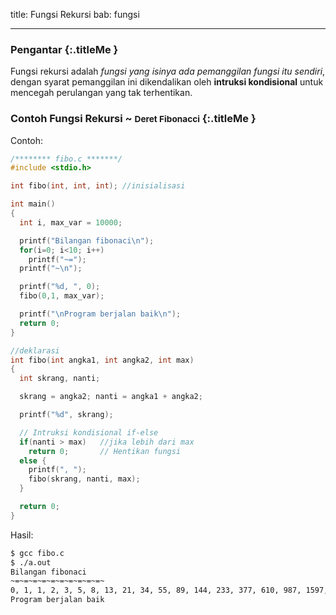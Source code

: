 title: Fungsi Rekursi
bab: fungsi

---


### <i class="fa fa-info-circle"></i> Pengantar {:.titleMe }

Fungsi rekursi adalah _fungsi yang isinya ada pemanggilan fungsi itu sendiri_, dengan syarat pemanggilan ini dikendalikan oleh __intruksi kondisional__ untuk mencegah perulangan yang tak terhentikan.

### <i class="fa fa-code"></i> Contoh Fungsi Rekursi ~ <small>Deret  Fibonacci</small> {:.titleMe }

Contoh:

``` c
/******** fibo.c *******/
#include <stdio.h>

int fibo(int, int, int); //inisialisasi

int main()
{
  int i, max_var = 10000;

  printf("Bilangan fibonaci\n");
  for(i=0; i<10; i++) 
    printf("~=");
  printf("~\n");

  printf("%d, ", 0);
  fibo(0,1, max_var);

  printf("\nProgram berjalan baik\n");
  return 0;
}

//deklarasi
int fibo(int angka1, int angka2, int max)
{
  int skrang, nanti;

  skrang = angka2; nanti = angka1 + angka2;

  printf("%d", skrang);

  // Intruksi kondisional if-else
  if(nanti > max)   //jika lebih dari max
    return 0;       // Hentikan fungsi
  else {
    printf(", ");
    fibo(skrang, nanti, max);
  }

  return 0;
}
```

Hasil:
``` bash
$ gcc fibo.c
$ ./a.out 
Bilangan fibonaci
~=~=~=~=~=~=~=~=~=~=~
0, 1, 1, 2, 3, 5, 8, 13, 21, 34, 55, 89, 144, 233, 377, 610, 987, 1597, 2584, 4181, 6765
Program berjalan baik
```
